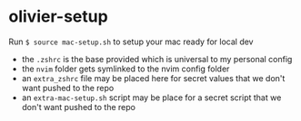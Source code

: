 # olivier-setup

Run `$ source mac-setup.sh` to setup your mac ready for local dev

- the `.zshrc` is the base provided which is universal to my personal config
- the `nvim` folder gets symlinked to the nvim config folder
- an `extra_zshrc` file may be placed here for secret values that we don't want pushed to the repo
- an `extra-mac-setup.sh` script may be place for a secret script that we don't want pushed to the repo
